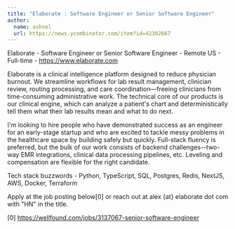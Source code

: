 ```yaml
---
title: "Elaborate : Software Engineer or Senior Software Engineer"
author:
  name: ashxel
  url: https://news.ycombinator.com/item?id=42302667
---
```

Elaborate - Software Engineer or Senior Software Engineer - Remote US - Full-time - <a href="https:&#x2F;&#x2F;www.elaborate.com" rel="nofollow">https:&#x2F;&#x2F;www.elaborate.com</a>

Elaborate is a clinical intelligence platform designed to reduce physician burnout. We streamline workflows for lab result management, clinician review, routing processing, and care coordination—freeing clinicians from time-consuming administrative work. The technical core of our products is our clinical engine, which can analyze a patient&#x27;s chart and deterministically tell them what their lab results mean and what to do next.

I&#x27;m looking to hire people who have demonstrated success as an engineer for an early-stage startup and who are excited to tackle messy problems in the healthcare space by building safely but quickly. Full-stack fluency is preferred, but the bulk of our work consists of backend challenges--two-way EMR integrations, clinical data processing pipelines, etc. Leveling and compensation are flexible for the right candidate.

Tech stack buzzwords - Python, TypeScript, SQL, Postgres, Redis, NextJS, AWS, Docker, Terraform

Apply at the job posting below[0] or reach out at alex {at} elaborate dot com with &quot;HN&quot; in the title.

[0] <a href="https:&#x2F;&#x2F;wellfound.com&#x2F;jobs&#x2F;3137067-senior-software-engineer" rel="nofollow">https:&#x2F;&#x2F;wellfound.com&#x2F;jobs&#x2F;3137067-senior-software-engineer</a>
<JobApplication />
